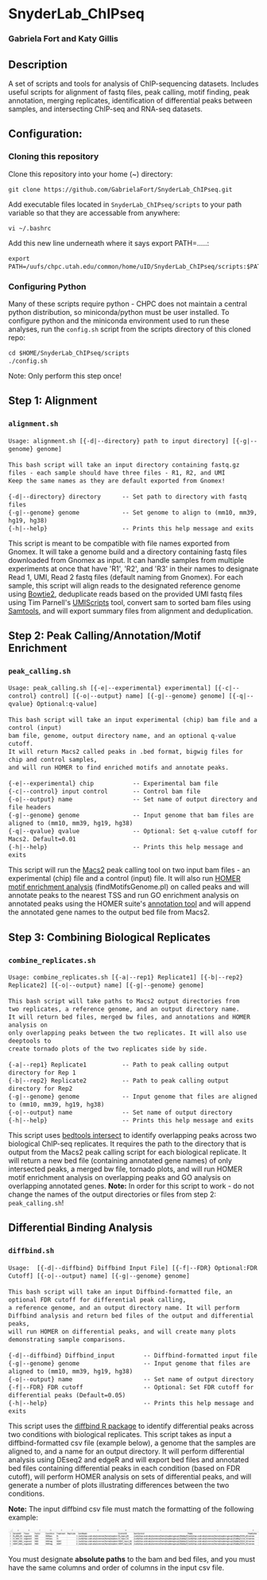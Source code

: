 # SnyderLab_ChIPseq
### Gabriela Fort and Katy Gillis

## Description
A set of scripts and tools for analysis of ChIP-sequencing datasets. Includes useful scripts for alignment
of fastq files, peak calling, motif finding, peak annotation, merging replicates, identification of differential 
peaks between samples, and intersecting ChIP-seq and RNA-seq datasets.

## Configuration:
### Cloning this repository
Clone this repository into your home (~) directory:
```
git clone https://github.com/GabrielaFort/SnyderLab_ChIPseq.git
```

Add executable files located in ```SnyderLab_ChIPseq/scripts``` to your path variable so that they are accessable from anywhere:
```
vi ~/.bashrc
```
Add this new line underneath where it says export PATH=.....:
```
export PATH=/uufs/chpc.utah.edu/common/home/uID/SnyderLab_ChIPseq/scripts:$PATH
```

### Configuring Python
Many of these scripts require python - CHPC does not maintain a central python distribution, so miniconda/python must be user installed.
To configure python and the miniconda environment used to run these analyses, run the ```config.sh``` script from the scripts directory of this cloned repo:
```
cd $HOME/SnyderLab_ChIPseq/scripts
./config.sh
```
Note: Only perform this step once!

## Step 1: Alignment 
### ```alignment.sh```
```
Usage: alignment.sh [{-d|--directory} path to input directory] [{-g|--genome} genome]

This bash script will take an input directory containing fastq.gz files - each sample should have three files - R1, R2, and UMI
Keep the same names as they are default exported from Gnomex!

{-d|--directory} directory      -- Set path to directory with fastq files
{-g|--genome} genome            -- Set genome to align to (mm10, mm39, hg19, hg38)
{-h|--help}                     -- Prints this help message and exits
```
This script is meant to be compatible with file names exported from Gnomex. It will take a genome build and a directory containing 
fastq files downloaded from Gnomex as input. It can handle samples from multiple experiments at once that have 'R1', 'R2', and 'R3'
in their names to designate Read 1, UMI, Read 2 fastq files (default naming from Gnomex). For each sample, this script will align
reads to the designated reference genome using [Bowtie2](https://bowtie-bio.sourceforge.net/bowtie2/manual.shtml), deduplicate reads 
based on the provided UMI fastq files using Tim Parnell's [UMIScripts](https://github.com/HuntsmanCancerInstitute/UMIScripts/tree/master)
tool, convert sam to sorted bam files using [Samtools](http://www.htslib.org/), and will export summary files from alignment and 
deduplication.

## Step 2: Peak Calling/Annotation/Motif Enrichment
### ```peak_calling.sh```
```
Usage: peak_calling.sh [{-e|--experimental} experimental] [{-c|--control} control] [{-o|--output} name] [{-g|--genome} genome] [{-q|--qvalue} Optional:q-value]

This bash script will take an input experimental (chip) bam file and a control (input)
bam file, genome, output directory name, and an optional q-value cutoff. 
It will return Macs2 called peaks in .bed format, bigwig files for chip and control samples,
and will run HOMER to find enriched motifs and annotate peaks.

{-e|--experimental} chip           -- Experimental bam file
{-c|--control} input control       -- Control bam file
{-o|--output} name                 -- Set name of output directory and file headers
{-g|--genome} genome               -- Input genome that bam files are aligned to (mm10, mm39, hg19, hg38)
{-q|--qvalue} qvalue               -- Optional: Set q-value cutoff for Macs2. Default=0.01
{-h|--help}                        -- Prints this help message and exits
```
This script will run the [Macs2](https://pypi.org/project/MACS2/) peak calling tool on two input bam files - an experimental (chip) file and a control (input) file. It will also run [HOMER motif enrichment analysis](http://homer.ucsd.edu/homer/motif/) (findMotifsGenome.pl) on called peaks and will annotate peaks to the nearest TSS and run GO enrichment analysis on annotated peaks using the HOMER suite's [annotation tool](http://homer.ucsd.edu/homer/ngs/annotation.html) and will append the annotated gene names to the output bed file from Macs2.

## Step 3: Combining Biological Replicates
### ```combine_replicates.sh```
```
Usage: combine_replicates.sh [{-a|--rep1} Replicate1] [{-b|--rep2} Replicate2] [{-o|--output} name] [{-g|--genome} genome]

This bash script will take paths to Macs2 output directories from
two replicates, a reference genome, and an output directory name.
It will return bed files, merged bw files, and annotations and HOMER analysis on
only overlapping peaks between the two replicates. It will also use deeptools to
create tornado plots of the two replicates side by side.

{-a|--rep1} Replicate1          -- Path to peak calling output directory for Rep 1
{-b|--rep2} Replicate2          -- Path to peak calling output directory for Rep2
{-g|--genome} genome            -- Input genome that files are aligned to (mm10, mm39, hg19, hg38)
{-o|--output} name              -- Set name of output directory
{-h|--help}                     -- Prints this help message and exits
```
This script uses [bedtools intersect](https://bedtools.readthedocs.io/en/latest/content/tools/intersect.html) to identify overlapping peaks across two biological ChIP-seq replicates. It requires the path to the directory that is output from the Macs2 peak calling script for each biological replicate. It will return a new bed file (containing annotated gene names) of only intersected peaks, a merged bw file, tornado plots, and will run HOMER motif enrichment analysis on overlapping peaks and GO analysis on overlapping annotated genes.
**Note:** In order for this script to work - do not change the names of the output directories or files from step 2: ```peak_calling.sh```!  

## Differential Binding Analysis
### ```diffbind.sh```
```
Usage:  [{-d|--diffbind} Diffbind Input File] [{-f|--FDR} Optional:FDR Cutoff] [{-o|--output} name] [{-g|--genome} genome]

This bash script will take an input Diffbind-formatted file, an optional FDR cutoff for differential peak calling,
a reference genome, and an output directory name. It will perform Diffbind analysis and return bed files of the output and differential peaks,
will run HOMER on differential peaks, and will create many plots demonstrating sample comparisons.

{-d|--diffbind} Diffbind_input        -- Diffbind-formatted input file
{-g|--genome} genome                  -- Input genome that files are aligned to (mm10, mm39, hg19, hg38)
{-o|--output} name                    -- Set name of output directory
{-f|--FDR} FDR cutoff                 -- Optional: Set FDR cutoff for differential peaks (Default=0.05)
{-h|--help}                           -- Prints this help message and exits
```
This script uses the [diffbind R package](https://bioconductor.org/packages/release/bioc/vignettes/DiffBind/inst/doc/DiffBind.pdf) to identify differential peaks across two conditions with biological replicates. This script takes as input a diffbind-formatted csv file (example below), a genome that the samples are aligned to, and a name for an output directory. It will perform differential analysis using DEseq2 and edgeR and will export bed files and annotated bed files containing differential peaks in each condition (based on FDR cutoff), will perform HOMER analysis on sets of differential peaks, and will generate a number of plots illustrating differences between the two conditions.

**Note:** The input diffbind csv file must match the formatting of the following example:

![diffbind_file](images/diffbind_file.png)


You must designate **absolute paths** to the bam and bed files, and you must have the same columns and order of columns in the input csv file.







